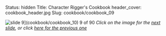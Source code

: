 Status: hidden
Title: Character Rigger's Cookbook
header_cover: cookbook_header.jpg
Slug: cookbook/cookbook_09

![slide 9](https://dl.dropboxusercontent.com/u/2977490/presentations/cookbook/img9.jpg)](cookbook/cookbook_10)
9 of 90
_Click on the image for the [next slide](cookbook/cookbook_10), or click [here for the previous one](cookbook/cookbook_08)_
